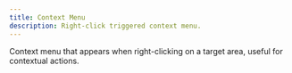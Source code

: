 ```yaml
---
title: Context Menu
description: Right-click triggered context menu.
---
```


Context menu that appears when right-clicking on a target area, useful for contextual actions.
